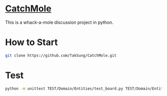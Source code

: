 # [CatchMole](https://github.com/TakSung/CatchMole)
This is a whack-a-mole discussion project in python.

# How to Start

```bash
git clone https://github.com/TakSung/CatchMole.git
```

# Test
```bash
python -m unittest TEST/Domain/Entities/test_board.py TEST/Domain/Entities/test_mole.py
```
